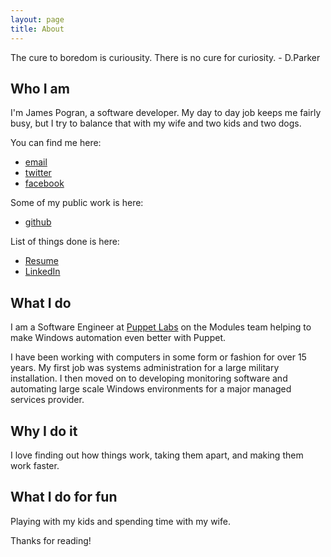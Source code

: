 ```yaml
---
layout: page
title: About
---
```


<p class="message">
  The cure to boredom is curiousity. There is no cure for curiosity. - D.Parker
</p>

## Who I am

I'm James Pogran, a software developer. My day to day job keeps me fairly busy, but I try to balance that with my wife and two kids and two dogs.

You can find me here:

- [email](james.pogran@outlook.com)
- [twitter](https://twitter.com/ender2025)
- [facebook](https://www.facebook.com/jpogran)

Some of my public work is here:

- [github](https://github.com/jpogran)

List of things done is here:

- [Resume](https://careers.stackoverflow.com/jpogran)
- [LinkedIn](www.linkedin.com/in/jamespogran)

## What I do

I am a Software Engineer at [Puppet Labs](https://puppetlabs.com/) on the Modules team helping to make Windows automation even better with Puppet.

I have been working with computers in some form or fashion for over 15 years. My first job was systems administration for a large military installation. I then moved on to developing monitoring software and automating large scale Windows environments for a major managed services provider.

## Why I do it

I love finding out how things work, taking them apart, and making them work faster.

## What I do for fun

Playing with my kids and spending time with my wife.

Thanks for reading!
